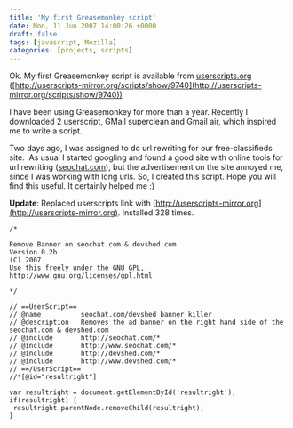 ```yaml
---
title: 'My first Greasemonkey script'
date: Mon, 11 Jun 2007 14:00:26 +0000
draft: false
tags: [javascript, Mozilla]
categories: [projects, scripts]
---
```

Ok. My first Greasemonkey script is available from [userscripts.org](http://userscripts.org/) ([http://userscripts-mirror.org/scripts/show/9740](http://userscripts-mirror.org/scripts/show/9740)) 

I have been using Greasemonkey for more than a year. Recently I downloaded 2 userscript, GMail superclean and Gmail air, which inspired me to write a script. 

Two days ago, I was assigned to do url rewriting for our free-classifieds site.  As usual I started googling and found a good site with online tools for url rewriting ([seochat.com](http://seochat.com/)), but the advertisement on the site annoyed me, since I was working with long urls. So, I created this script. Hope you will find this useful. It certainly helped me :)


**Update**: Replaced userscripts link with [http://userscripts-mirror.org](http://userscripts-mirror.org).  Installed 328 times. 


```
/*

Remove Banner on seochat.com & devshed.com
Version 0.2b
(C) 2007  
Use this freely under the GNU GPL, http://www.gnu.org/licenses/gpl.html

*/

// ==UserScript==
// @name          seochat.com/devshed banner killer
// @description   Removes the ad banner on the right hand side of the seochat.com & devshed.com
// @include       http://seochat.com/*
// @include       http://www.seochat.com/*
// @include       http://devshed.com/*
// @include       http://www.devshed.com/*
// ==/UserScript==
//*[@id="resultright"]

var resultright = document.getElementById('resultright');
if(resultright) {
 resultright.parentNode.removeChild(resultright);
}
```